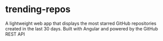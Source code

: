 # trending-repos
A lightweight web app that displays the most starred GitHub repositories created in the last 30 days. Built with Angular and powered by the GitHub REST API
